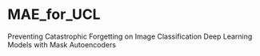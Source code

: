 # MAE_for_UCL
Preventing Catastrophic Forgetting on Image Classification Deep Learning Models with Mask Autoencoders
